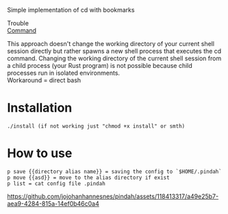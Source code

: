 Simple implementation of cd with bookmarks

Trouble<br>
[Command](https://doc.rust-lang.org/std/process/struct.Command.html)

This approach doesn't change the working directory of your current shell session directly but rather spawns a new shell process that executes the cd command. Changing the working directory of the current shell session from a child process (your Rust program) is not possible because child processes run in isolated environments.
<br>
Workaround = direct bash

# Installation
```
./install (if not working just "chmod +x install" or smth)
```
# How to use

```
p save {{directory alias name}} = saving the config to `$HOME/.pindah`
p move {{asd}} = move to the alias directory if exist
p list = cat config file .pindah
```

https://github.com/jojohanhannesnes/pindah/assets/118413317/a49e25b7-aea9-4284-815a-14ef0b46c0a4

